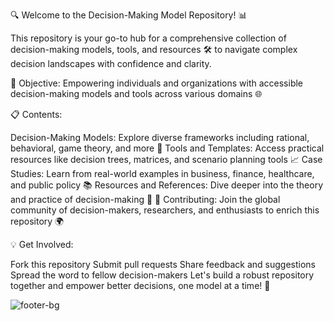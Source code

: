 🔍 Welcome to the Decision-Making Model Repository! 📊

This repository is your go-to hub for a comprehensive collection of decision-making models, tools, and resources 🛠️ to navigate complex decision landscapes with confidence and clarity.

🎯 Objective:
Empowering individuals and organizations with accessible decision-making models and tools across various domains 🌐

📋 Contents:

Decision-Making Models: Explore diverse frameworks including rational, behavioral, game theory, and more 🧠
Tools and Templates: Access practical resources like decision trees, matrices, and scenario planning tools 📈
Case Studies: Learn from real-world examples in business, finance, healthcare, and public policy 📚
Resources and References: Dive deeper into the theory and practice of decision-making 📖
🤝 Contributing:
Join the global community of decision-makers, researchers, and enthusiasts to enrich this repository 🌍

💡 Get Involved:

Fork this repository
Submit pull requests
Share feedback and suggestions
Spread the word to fellow decision-makers
Let's build a robust repository together and empower better decisions, one model at a time! 💪

![footer-bg](https://github.com/r0han01/Decision-Making-Models/assets/168735672/dcc0333f-8663-40fc-9ac2-d027936da53c)
